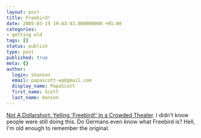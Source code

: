 ```yaml
---
layout: post
title: Freebird!
date: 2005-03-19 19:43:43.000000000 +01:00
categories:
- getting old
tags: []
status: publish
type: post
published: true
meta: {}
author:
  login: shanson
  email: papascott-wp@gmail.com
  display_name: PapaScott
  first_name: Scott
  last_name: Hanson
---
```

<p><a href="http://mena.typepad.com/dollarshort/2005/03/yelling_freebir.html" title="Not A Dollarshort: Yelling 'Freebird!' In a Crowded Theater">Not A Dollarshort: Yelling 'Freebird!' In a Crowded Theater</a>. I didn't know people were still doing this. Do Germans even know what Freebird is? Hell, I'm old enough to remember the original.</p>
